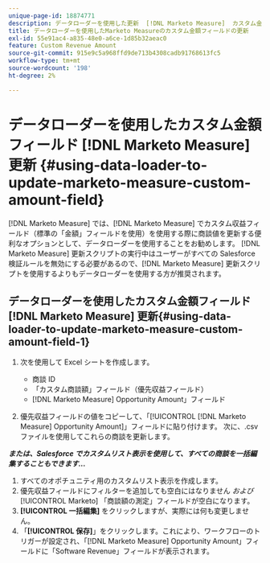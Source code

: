 ```yaml
---
unique-page-id: 18874771
description: データローダーを使用した更新  [!DNL Marketo Measure]  カスタム金額フィールド - [!DNL Marketo Measure]
title: データローダーを使用したMarketo Measureのカスタム金額フィールドの更新
exl-id: 55e91ac4-a835-48e0-a6ce-1d85b32aeac0
feature: Custom Revenue Amount
source-git-commit: 915e9c5a968ffd9de713b4308cadb91768613fc5
workflow-type: tm+mt
source-wordcount: '198'
ht-degree: 2%

---
```


# データローダーを使用したカスタム金額フィールド [!DNL Marketo Measure] 更新 {#using-data-loader-to-update-marketo-measure-custom-amount-field}

[!DNL Marketo Measure] では、[!DNL Marketo Measure] でカスタム収益フィールド（標準の「金額」フィールドを使用）を使用する際に商談値を更新する便利なオプションとして、データローダーを使用することをお勧めします。 [!DNL Marketo Measure] 更新スクリプトの実行中はユーザーがすべての Salesforce 検証ルールを無効にする必要があるので、[!DNL Marketo Measure] 更新スクリプトを使用するよりもデータローダーを使用する方が推奨されます。

## データローダーを使用したカスタム金額フィールド [!DNL Marketo Measure] 更新{#using-data-loader-to-update-marketo-measure-custom-amount-field-1}

1. 次を使用して Excel シートを作成します。

   * 商談 ID
   * 「カスタム商談額」フィールド（優先収益フィールド）
   * [!DNL Marketo Measure] Opportunity Amount」フィールド

1. 優先収益フィールドの値をコピーして、「[!UICONTROL [!DNL Marketo Measure] Opportunity Amount]」フィールドに貼り付けます。 次に、.csv ファイルを使用してこれらの商談を更新します。

**_または、Salesforce でカスタムリスト表示を使用して、すべての商談を一括編集することもできます…_**

1. すべてのオポチュニティ用のカスタムリスト表示を作成します。
1. 優先収益フィールドにフィルターを追加しても空白にはなりません _および_[!UICONTROL Marketo] 「商談額の測定」フィールドが空白になります。
1. **[!UICONTROL 一括編集]** をクリックしますが、実際には何も変更しません。
1. 「**[!UICONTROL 保存]**」をクリックします。これにより、ワークフローのトリガーが設定され、「[!DNL Marketo Measure] Opportunity Amount」フィールドに「Software Revenue」フィールドが表示されます。
